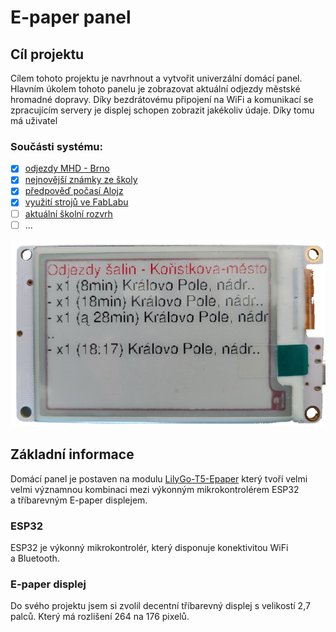 # E-paper panel

## Cíl projektu

Cílem tohoto projektu je navrhnout a&nbsp;vytvořit univerzální domácí panel.
Hlavním úkolem tohoto panelu je zobrazovat aktuální odjezdy městské hromadné dopravy.
Díky bezdrátovému připojení na WiFi a&nbsp;komunikací se zpracujícím servery je displej schopen zobrazit jakékoliv údaje.
Díky tomu má uživatel 

### Součásti systému:

- [x] [odjezdy MHD - Brno](aplikace/mhd.md)
- [x] [nejnovější známky ze školy](aplikace/sol-znamky.md)
- [x] [předpověď počasí Alojz](aplikace/alojz.md)
- [x] [využití strojů ve FabLabu](aplikace/fablab.md)
- [ ] [aktuální školní rozvrh](aplikace/sol-rozvrh.md)
- [ ] …

![demo](media/panel/appSalina.png)

## Základní informace

Domácí panel je postaven na modulu [LilyGo-T5-Epaper](https://github.com/Xinyuan-LilyGO/LilyGo-T5-Epaper-Series) který tvoří velmi velmi významnou kombinaci mezi výkonným mikrokontrolérem ESP32 a&nbsp;tříbarevným E-paper displejem.

### ESP32

ESP32 je výkonný mikrokontrolér, který disponuje konektivitou WiFi a&nbsp;Bluetooth.

### E-paper displej

Do svého projektu jsem si zvolil decentní tříbarevný displej s&nbsp;velikostí 2,7 palců. Který má rozlišení 264 na 176 pixelů.